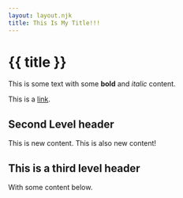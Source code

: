 ```yaml
---
layout: layout.njk
title: This Is My Title!!!
---
```


# {{ title }}

This is some text with some **bold** and _italic_ content.

This is a [link](http://stungeye.com).

## Second Level header

This is new content. This is also new content!

## This is a third level header

With some content below.
